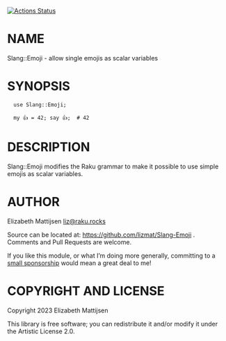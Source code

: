 [![Actions Status](https://github.com/lizmat/Slang-Subscripts/workflows/test/badge.svg)](https://github.com/lizmat/Slang-Subscripts/actions)

NAME
====

Slang::Emoji - allow single emojis as scalar variables

SYNOPSIS
========

```perl6
  use Slang::Emoji;

  my 👍 = 42; say 👍;  # 42
```

DESCRIPTION
===========

Slang::Emoji modifies the Raku grammar to make it possible to use simple emojis as scalar variables.

AUTHOR
======

Elizabeth Mattijsen <liz@raku.rocks>

Source can be located at: https://github.com/lizmat/Slang-Emoji . Comments and Pull Requests are welcome.

If you like this module, or what I’m doing more generally, committing to a [small sponsorship](https://github.com/sponsors/lizmat/) would mean a great deal to me!

COPYRIGHT AND LICENSE
=====================

Copyright 2023 Elizabeth Mattijsen

This library is free software; you can redistribute it and/or modify it under the Artistic License 2.0.

